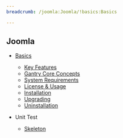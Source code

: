 ```yaml
---
breadcrumb: /joomla:Joomla/!basics:Basics

---
```


Joomla
------

* [Basics]()

    - [Key Features]()
    - [Gantry Core Concepts](gantry_core_concepts.md)
    - [System Requirements](system_requirements.md)
    - [License & Usage](license_and_usage.md)
    - [Installation](installation.md)
    - [Upgrading](upgrading.md)
    - [Uninstallation](Uninstallation.md)

* Unit Test

    - [Skeleton](Skeleton.md)
